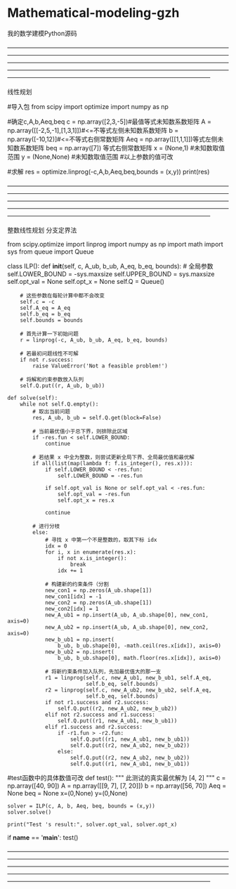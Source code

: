# Mathematical-modeling-gzh
我的数学建模Python源码


—————————————————————————————————————————————————————————————————————————————————————————————————————————————————————————————————————————————————————————————————————————————————

线性规划

#导入包
from scipy import optimize
import numpy as np

#确定c,A,b,Aeq,beq
c = np.array([2,3,-5])#最值等式未知数系数矩阵
A = np.array([[-2,5,-1],[1,3,1]])#<=不等式左侧未知数系数矩阵
b = np.array([-10,12)]#<=不等式右侧常数矩阵
Aeq = np.array([[1,1,1]])等式左侧未知数系数矩阵
beq = np.array([7]) 等式右侧常数矩阵
x = (None,1) #未知数取值范围
y = (None,None) #未知数取值范围
#以上参数的值可改

#求解
res = optimize.linprog(-c,A,b,Aeq,beq,bounds = (x,y))
print(res)

—————————————————————————————————————————————————————————————————————————————————————————————————————————————————————————————————————————————————————————————————————————————————

整数线性规划 分支定界法



from scipy.optimize import linprog
import numpy as np
import math
import sys
from queue import Queue
 
 
class ILP():
    def __init__(self, c, A_ub, b_ub, A_eq, b_eq, bounds):
        # 全局参数
        self.LOWER_BOUND = -sys.maxsize
        self.UPPER_BOUND = sys.maxsize
        self.opt_val = None
        self.opt_x = None
        self.Q = Queue()
 
        # 这些参数在每轮计算中都不会改变
        self.c = -c
        self.A_eq = A_eq
        self.b_eq = b_eq
        self.bounds = bounds
 
        # 首先计算一下初始问题
        r = linprog(-c, A_ub, b_ub, A_eq, b_eq, bounds)
 
        # 若最初问题线性不可解
        if not r.success:
            raise ValueError('Not a feasible problem!')
 
        # 将解和约束参数放入队列
        self.Q.put((r, A_ub, b_ub))
 
    def solve(self):
        while not self.Q.empty():
            # 取出当前问题
            res, A_ub, b_ub = self.Q.get(block=False)
 
            # 当前最优值小于总下界，则排除此区域
            if -res.fun < self.LOWER_BOUND:
                continue
 
            # 若结果 x 中全为整数，则尝试更新全局下界、全局最优值和最优解
            if all(list(map(lambda f: f.is_integer(), res.x))):
                if self.LOWER_BOUND < -res.fun:
                    self.LOWER_BOUND = -res.fun
 
                if self.opt_val is None or self.opt_val < -res.fun:
                    self.opt_val = -res.fun
                    self.opt_x = res.x
 
                continue
 
            # 进行分枝
            else:
                # 寻找 x 中第一个不是整数的，取其下标 idx
                idx = 0
                for i, x in enumerate(res.x):
                    if not x.is_integer():
                        break
                    idx += 1
 
                # 构建新的约束条件（分割
                new_con1 = np.zeros(A_ub.shape[1])
                new_con1[idx] = -1
                new_con2 = np.zeros(A_ub.shape[1])
                new_con2[idx] = 1
                new_A_ub1 = np.insert(A_ub, A_ub.shape[0], new_con1, axis=0)
                new_A_ub2 = np.insert(A_ub, A_ub.shape[0], new_con2, axis=0)
                new_b_ub1 = np.insert(
                    b_ub, b_ub.shape[0], -math.ceil(res.x[idx]), axis=0)
                new_b_ub2 = np.insert(
                    b_ub, b_ub.shape[0], math.floor(res.x[idx]), axis=0)
 
                # 将新约束条件加入队列，先加最优值大的那一支
                r1 = linprog(self.c, new_A_ub1, new_b_ub1, self.A_eq,
                             self.b_eq, self.bounds)
                r2 = linprog(self.c, new_A_ub2, new_b_ub2, self.A_eq,
                             self.b_eq, self.bounds)
                if not r1.success and r2.success:
                    self.Q.put((r2, new_A_ub2, new_b_ub2))
                elif not r2.success and r1.success:
                    self.Q.put((r1, new_A_ub1, new_b_ub1))
                elif r1.success and r2.success:
                    if -r1.fun > -r2.fun:
                        self.Q.put((r1, new_A_ub1, new_b_ub1))
                        self.Q.put((r2, new_A_ub2, new_b_ub2))
                    else:
                        self.Q.put((r2, new_A_ub2, new_b_ub2))
                        self.Q.put((r1, new_A_ub1, new_b_ub1))
 
 #test函数中的具体数值可改
def test():
    """ 此测试的真实最优解为 [4, 2] """
    c = np.array([40, 90])
    A = np.array([[9, 7], [7, 20]])
    b = np.array([56, 70])
    Aeq = None
    beq = None
    x=(0,None)
    y=(0,None)

    solver = ILP(c, A, b, Aeq, beq, bounds = (x,y))
    solver.solve()
 
    print("Test 's result:", solver.opt_val, solver.opt_x)
    
 
 
 
if __name__ == '__main__':
    test()
    
—————————————————————————————————————————————————————————————————————————————————————————————————————————————————————————————————————————————————————————————————————————————————










